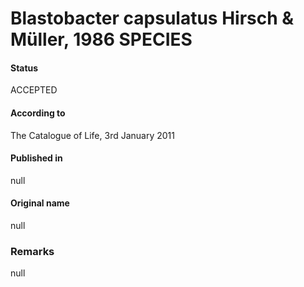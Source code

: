 # Blastobacter capsulatus Hirsch & Müller, 1986 SPECIES

#### Status
ACCEPTED

#### According to
The Catalogue of Life, 3rd January 2011

#### Published in
null

#### Original name
null

### Remarks
null